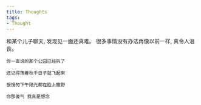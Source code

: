 ```yaml
---
title: Thoughts
tags: 
- Thought
---
```



和某个儿子聊天, 发现见一面还真难。
很多事情没有办法再像以前一样, 真令人沮丧。
```
你一直说的那个公园已经拆了

还记得荡着秋千日子就飞起来

慢慢的下午阳光都在脸上撒野

你那傻气 我真是想念
```


